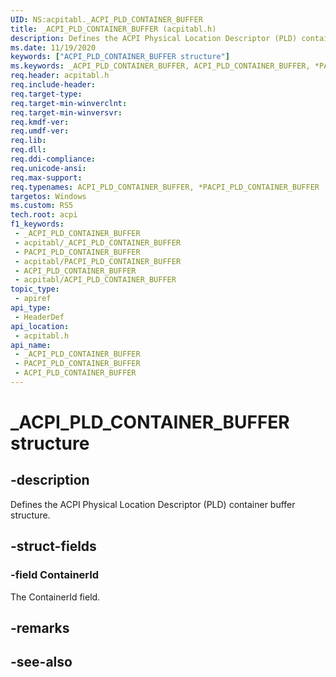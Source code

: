 ```yaml
---
UID: NS:acpitabl._ACPI_PLD_CONTAINER_BUFFER
title: _ACPI_PLD_CONTAINER_BUFFER (acpitabl.h)
description: Defines the ACPI Physical Location Descriptor (PLD) container buffer structure.
ms.date: 11/19/2020
keywords: ["ACPI_PLD_CONTAINER_BUFFER structure"]
ms.keywords: _ACPI_PLD_CONTAINER_BUFFER, ACPI_PLD_CONTAINER_BUFFER, *PACPI_PLD_CONTAINER_BUFFER,
req.header: acpitabl.h
req.include-header: 
req.target-type: 
req.target-min-winverclnt: 
req.target-min-winversvr: 
req.kmdf-ver: 
req.umdf-ver: 
req.lib: 
req.dll: 
req.ddi-compliance: 
req.unicode-ansi: 
req.max-support: 
req.typenames: ACPI_PLD_CONTAINER_BUFFER, *PACPI_PLD_CONTAINER_BUFFER
targetos: Windows
ms.custom: RS5
tech.root: acpi
f1_keywords:
 - _ACPI_PLD_CONTAINER_BUFFER
 - acpitabl/_ACPI_PLD_CONTAINER_BUFFER
 - PACPI_PLD_CONTAINER_BUFFER
 - acpitabl/PACPI_PLD_CONTAINER_BUFFER
 - ACPI_PLD_CONTAINER_BUFFER
 - acpitabl/ACPI_PLD_CONTAINER_BUFFER
topic_type:
 - apiref
api_type:
 - HeaderDef
api_location:
 - acpitabl.h
api_name:
 - _ACPI_PLD_CONTAINER_BUFFER
 - PACPI_PLD_CONTAINER_BUFFER
 - ACPI_PLD_CONTAINER_BUFFER
---
```


# _ACPI_PLD_CONTAINER_BUFFER structure


## -description

Defines the ACPI Physical Location Descriptor (PLD) container buffer structure.

## -struct-fields

### -field ContainerId

The ContainerId field.

## -remarks

## -see-also

